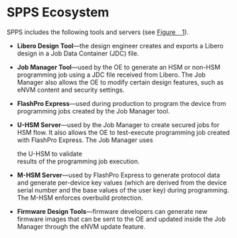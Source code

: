 # SPPS Ecosystem

SPPS includes the following tools and servers \(see [Figure   1](GUID-9CB51621-8842-4683-A4F7-F1AB8745CAEE.md#FIG_FNC_4GQ_SNB)\).

-   **Libero Design Tool**—the design engineer creates and exports a Libero design in a Job Data Container \(JDC\) file.
-   **Job Manager Tool**—used by the OE to generate an HSM or non-HSM programming job using a JDC file received from Libero. The Job Manager also allows the OE to modify certain design features, such as eNVM content and security settings.
-   **FlashPro Express**—used during production to program the device from programming jobs created by the Job Manager tool.
-   **U-HSM Server**—used by the Job Manager to create secured jobs for HSM flow. It also allows the OE to test-execute programming job created with FlashPro Express. The Job Manager uses

    the U-HSM to validate<br /> results of the programming job execution.

-   **M-HSM Server**—used by FlashPro Express to generate protocol data and generate per-device key values \(which are derived from the device serial number and the base values of the user key\) during programming. The M-HSM enforces overbuild protection.
-   **Firmware Design Tools**—firmware developers can generate new firmware images that can be sent to the OE and updated inside the Job Manager through the eNVM update feature.

